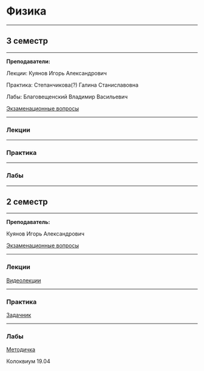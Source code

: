 # Физика

____________
## 3 семестр
___________
**Преподаватели:**

Лекции: Куянов Игорь Александрович

Практика: Степанчикова(?) Галина Станиславовна

Лабы: Благовещенский Владимир Васильевич

[Экзаменационные вопросы]()
_________
### Лекции
_________
### Практика
_________
### Лабы
____________
## 2 семестр
___________
**Преподаватель:**

Куянов Игорь Александрович

[Экзаменационные вопросы](../Files/Physics/upload_2022_06_07_10_03_16_196.jpg)
_________
### Лекции

[Видеолекции](https://m.vk.com/id594767962) 
_________
### Практика
[Задачник](../Files/Physics/Задачник%20по%20физике_Чертов%20А.Г%2C%20Воробьев%20А.А_2001%207-е%20изд%20-640с.pdf)

_________
### Лабы

[Методичка](../Files/Physics/LabyPoFizike_compressed.pdf)

Колоквиум 19.04
